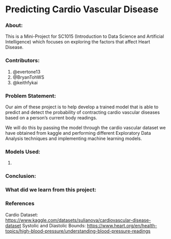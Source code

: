 # Predicting Cardio Vascular Disease

### About:

This is a Mini-Project for SC1015 (Introduction to Data Science and Artificial Intelligence) which focuses on exploring the factors that affect Heart Disease.

### Contributors:
1. @evertone13
2. @BryanTohWS
3. @keithfykai

### Problem Statement:
Our aim of these project is to help develop a trained model that is able to predict and detect the probability of contracting cardio vascular diseases based on a person’s current body readings.

We will do this by passing the model through the cardio vascular dataset we have obtained from kaggle and performing different Exploratory Data Analysis techniques and implementing machine learning models.

### Models Used:
1. 


### Conclusion:



### What did we learn from this project:


### References
Cardio Dataset: https://www.kaggle.com/datasets/sulianova/cardiovascular-disease-dataset
Systolic and Diastolic Bounds: https://www.heart.org/en/health-topics/high-blood-pressure/understanding-blood-pressure-readings
